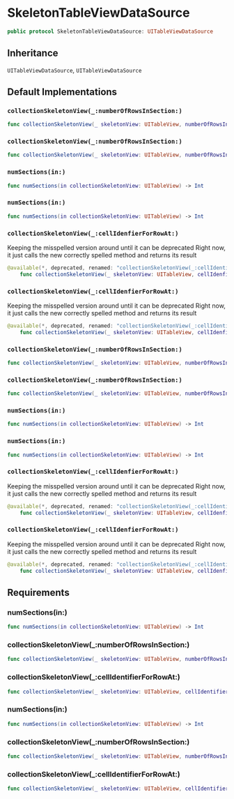 # SkeletonTableViewDataSource

``` swift
public protocol SkeletonTableViewDataSource: UITableViewDataSource 
```

## Inheritance

`UITableViewDataSource`, `UITableViewDataSource`

## Default Implementations

### `collectionSkeletonView(_:numberOfRowsInSection:)`

``` swift
func collectionSkeletonView(_ skeletonView: UITableView, numberOfRowsInSection section: Int) -> Int 
```

### `collectionSkeletonView(_:numberOfRowsInSection:)`

``` swift
func collectionSkeletonView(_ skeletonView: UITableView, numberOfRowsInSection section: Int) -> Int 
```

### `numSections(in:)`

``` swift
func numSections(in collectionSkeletonView: UITableView) -> Int 
```

### `numSections(in:)`

``` swift
func numSections(in collectionSkeletonView: UITableView) -> Int 
```

### `collectionSkeletonView(_:cellIdenfierForRowAt:)`

Keeping the misspelled version around until it can be deprecated
Right now, it just calls the new correctly spelled method and returns its result

``` swift
@available(*, deprecated, renamed: "collectionSkeletonView(_:cellIdentifierForRowAt:)")
    func collectionSkeletonView(_ skeletonView: UITableView, cellIdenfierForRowAt indexPath: IndexPath) -> ReusableCellIdentifier 
```

### `collectionSkeletonView(_:cellIdenfierForRowAt:)`

Keeping the misspelled version around until it can be deprecated
Right now, it just calls the new correctly spelled method and returns its result

``` swift
@available(*, deprecated, renamed: "collectionSkeletonView(_:cellIdentifierForRowAt:)")
    func collectionSkeletonView(_ skeletonView: UITableView, cellIdenfierForRowAt indexPath: IndexPath) -> ReusableCellIdentifier 
```

### `collectionSkeletonView(_:numberOfRowsInSection:)`

``` swift
func collectionSkeletonView(_ skeletonView: UITableView, numberOfRowsInSection section: Int) -> Int 
```

### `collectionSkeletonView(_:numberOfRowsInSection:)`

``` swift
func collectionSkeletonView(_ skeletonView: UITableView, numberOfRowsInSection section: Int) -> Int 
```

### `numSections(in:)`

``` swift
func numSections(in collectionSkeletonView: UITableView) -> Int 
```

### `numSections(in:)`

``` swift
func numSections(in collectionSkeletonView: UITableView) -> Int 
```

### `collectionSkeletonView(_:cellIdenfierForRowAt:)`

Keeping the misspelled version around until it can be deprecated
Right now, it just calls the new correctly spelled method and returns its result

``` swift
@available(*, deprecated, renamed: "collectionSkeletonView(_:cellIdentifierForRowAt:)")
    func collectionSkeletonView(_ skeletonView: UITableView, cellIdenfierForRowAt indexPath: IndexPath) -> ReusableCellIdentifier 
```

### `collectionSkeletonView(_:cellIdenfierForRowAt:)`

Keeping the misspelled version around until it can be deprecated
Right now, it just calls the new correctly spelled method and returns its result

``` swift
@available(*, deprecated, renamed: "collectionSkeletonView(_:cellIdentifierForRowAt:)")
    func collectionSkeletonView(_ skeletonView: UITableView, cellIdenfierForRowAt indexPath: IndexPath) -> ReusableCellIdentifier 
```

## Requirements

### numSections(in:​)

``` swift
func numSections(in collectionSkeletonView: UITableView) -> Int
```

### collectionSkeletonView(\_:​numberOfRowsInSection:​)

``` swift
func collectionSkeletonView(_ skeletonView: UITableView, numberOfRowsInSection section: Int) -> Int
```

### collectionSkeletonView(\_:​cellIdentifierForRowAt:​)

``` swift
func collectionSkeletonView(_ skeletonView: UITableView, cellIdentifierForRowAt indexPath: IndexPath) -> ReusableCellIdentifier
```

### numSections(in:​)

``` swift
func numSections(in collectionSkeletonView: UITableView) -> Int
```

### collectionSkeletonView(\_:​numberOfRowsInSection:​)

``` swift
func collectionSkeletonView(_ skeletonView: UITableView, numberOfRowsInSection section: Int) -> Int
```

### collectionSkeletonView(\_:​cellIdentifierForRowAt:​)

``` swift
func collectionSkeletonView(_ skeletonView: UITableView, cellIdentifierForRowAt indexPath: IndexPath) -> ReusableCellIdentifier
```
